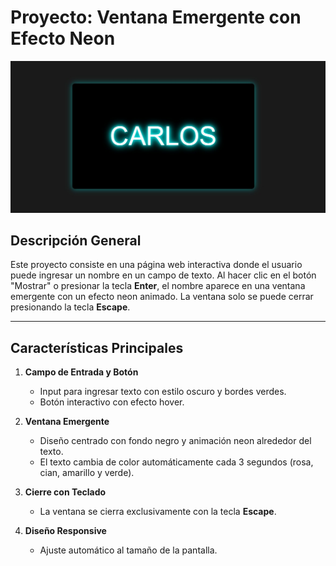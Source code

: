 # Proyecto: Ventana Emergente con Efecto Neon

![Muestra en pantalla del proyecto](proyecto.jpg)

## Descripción General
Este proyecto consiste en una página web interactiva donde el usuario puede ingresar un nombre en un campo de texto. Al hacer clic en el botón "Mostrar" o presionar la tecla **Enter**, el nombre aparece en una ventana emergente con un efecto neon animado. La ventana solo se puede cerrar presionando la tecla **Escape**.

---

## Características Principales
1. **Campo de Entrada y Botón**  
   - Input para ingresar texto con estilo oscuro y bordes verdes.
   - Botón interactivo con efecto hover.

2. **Ventana Emergente**  
   - Diseño centrado con fondo negro y animación neon alrededor del texto.
   - El texto cambia de color automáticamente cada 3 segundos (rosa, cian, amarillo y verde).

3. **Cierre con Teclado**  
   - La ventana se cierra exclusivamente con la tecla **Escape**.

4. **Diseño Responsive**  
   - Ajuste automático al tamaño de la pantalla.

